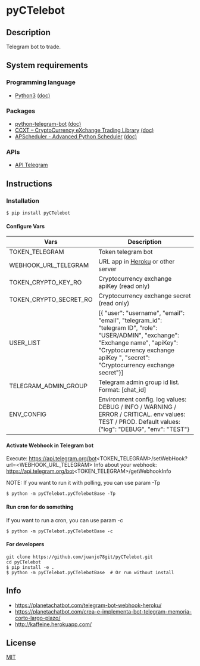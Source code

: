 # pyCTelebot


## Description

Telegram bot to trade.


## System requirements

### Programming language
* [Python3](https://www.python.org/) [(doc)](https://docs.python.org/)

### Packages
* [python-telegram-bot](https://github.com/python-telegram-bot/python-telegram-bot) [(doc)](https://python-telegram-bot.readthedocs.io/en/stable/)
* [CCXT – CryptoCurrency eXchange Trading Library](https://github.com/ccxt/ccxt) [(doc)](https://docs.ccxt.com/en/latest/manual.html)
* [APScheduler - Advanced Python Scheduler](https://github.com/agronholm/apscheduler) [(doc)](https://apscheduler.readthedocs.io/en/3.x/)
### APIs
* [API Telegram](https://core.telegram.org/bots/api)

## Instructions
### Installation

```shell
$ pip install pyCTelebot
```
#### Configure Vars

| Vars                   | Description                                                                                                                                                                                                            |
|------------------------|------------------------------------------------------------------------------------------------------------------------------------------------------------------------------------------------------------------------|
| TOKEN_TELEGRAM         | Token telegram bot                                                                                                                                                                                                     |
| WEBHOOK_URL_TELEGRAM   | URL app in [Heroku](https://www.heroku.com/) or other server                                                                                                                                                           |
| TOKEN_CRYPTO_KEY_RO    | Cryptocurrency exchange apiKey (read only)                                                                                                                                                                             |
| TOKEN_CRYPTO_SECRET_RO | Cryptocurrency exchange secret (read only)                                                                                                                                                                             |
| USER_LIST              | \[{ "user": "username", "email": "email", "telegram_id": "telegram ID", "role": "USER/ADMIN", "exchange": "Exchange name", "apiKey": "Cryptocurrency exchange apiKey ", "secret": "Cryptocurrency exchange secret"}]   |
| TELEGRAM_ADMIN_GROUP   | Telegram admin group id list. Format: \[chat_id]                                                                                                                                                                       |
| ENV_CONFIG             | Environment config. log values: DEBUG / INFO / WARNING / ERROR / CRITICAL. env values: TEST / PROD. Default values: {"log": "DEBUG", "env": "TEST"}                                                                    |

#### Activate Webhook in Telegram bot
Execute: https://api.telegram.org/bot<TOKEN_TELEGRAM>/setWebHook?url=<WEBHOOK_URL_TELEGRAM>
Info about your webhook: https://api.telegram.org/bot<TOKEN_TELEGRAM>/getWebhookInfo

NOTE: If you want to run it with polling, you can use param -Tp
```shell
$ python -m pyCTelebot.pyCTelebotBase -Tp
```

#### Run cron for do something
If you want to run a cron, you can use param -c
```shell
$ python -m pyCTelebot.pyCTelebotBase -c
```

#### For developers
```shell
git clone https://github.com/juanjo78git/pyCTelebot.git
cd pyCTelebot
$ pip install -e . 
$ python -m pyCTelebot.pyCTelebotBase  # Or run without install
```


## Info

- https://planetachatbot.com/telegram-bot-webhook-heroku/
- https://planetachatbot.com/crea-e-implementa-bot-telegram-memoria-corto-largo-plazo/
- http://kaffeine.herokuapp.com/

## License

[MIT](LICENSE)
